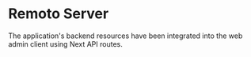 # Remoto Server

The application's backend resources have been integrated into the web admin client using Next API routes.